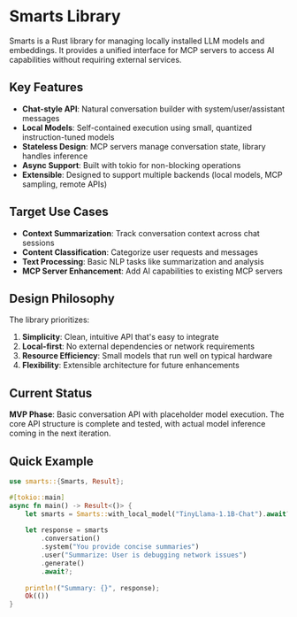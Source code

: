 # Smarts Library

Smarts is a Rust library for managing locally installed LLM models and embeddings. It provides a unified interface for MCP servers to access AI capabilities without requiring external services.

## Key Features

- **Chat-style API**: Natural conversation builder with system/user/assistant messages
- **Local Models**: Self-contained execution using small, quantized instruction-tuned models
- **Stateless Design**: MCP servers manage conversation state, library handles inference
- **Async Support**: Built with tokio for non-blocking operations
- **Extensible**: Designed to support multiple backends (local models, MCP sampling, remote APIs)

## Target Use Cases

- **Context Summarization**: Track conversation context across chat sessions
- **Content Classification**: Categorize user requests and messages
- **Text Processing**: Basic NLP tasks like summarization and analysis
- **MCP Server Enhancement**: Add AI capabilities to existing MCP servers

## Design Philosophy

The library prioritizes:

1. **Simplicity**: Clean, intuitive API that's easy to integrate
2. **Local-first**: No external dependencies or network requirements
3. **Resource Efficiency**: Small models that run well on typical hardware
4. **Flexibility**: Extensible architecture for future enhancements

## Current Status

**MVP Phase**: Basic conversation API with placeholder model execution. The core API structure is complete and tested, with actual model inference coming in the next iteration.

## Quick Example

```rust
use smarts::{Smarts, Result};

#[tokio::main]
async fn main() -> Result<()> {
    let smarts = Smarts::with_local_model("TinyLlama-1.1B-Chat").await?;
    
    let response = smarts
        .conversation()
        .system("You provide concise summaries")
        .user("Summarize: User is debugging network issues")
        .generate()
        .await?;
    
    println!("Summary: {}", response);
    Ok(())
}
```
